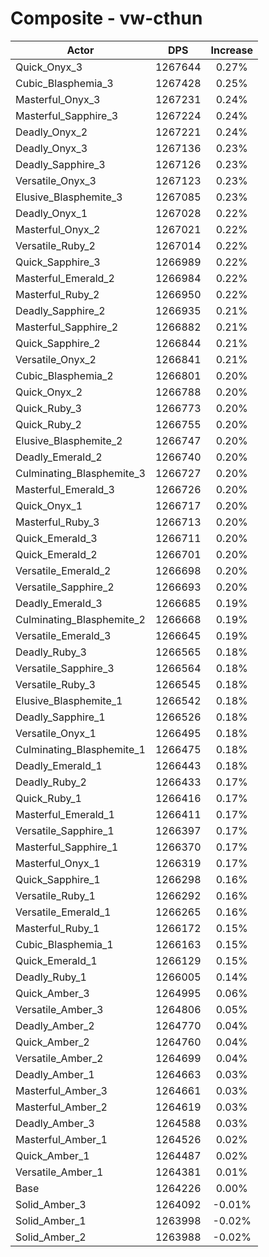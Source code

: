 # Composite - vw-cthun
| Actor | DPS | Increase |
|---|:---:|:---:|
|Quick_Onyx_3|1267644|0.27%|
|Cubic_Blasphemia_3|1267428|0.25%|
|Masterful_Onyx_3|1267231|0.24%|
|Masterful_Sapphire_3|1267224|0.24%|
|Deadly_Onyx_2|1267221|0.24%|
|Deadly_Onyx_3|1267136|0.23%|
|Deadly_Sapphire_3|1267126|0.23%|
|Versatile_Onyx_3|1267123|0.23%|
|Elusive_Blasphemite_3|1267085|0.23%|
|Deadly_Onyx_1|1267028|0.22%|
|Masterful_Onyx_2|1267021|0.22%|
|Versatile_Ruby_2|1267014|0.22%|
|Quick_Sapphire_3|1266989|0.22%|
|Masterful_Emerald_2|1266984|0.22%|
|Masterful_Ruby_2|1266950|0.22%|
|Deadly_Sapphire_2|1266935|0.21%|
|Masterful_Sapphire_2|1266882|0.21%|
|Quick_Sapphire_2|1266844|0.21%|
|Versatile_Onyx_2|1266841|0.21%|
|Cubic_Blasphemia_2|1266801|0.20%|
|Quick_Onyx_2|1266788|0.20%|
|Quick_Ruby_3|1266773|0.20%|
|Quick_Ruby_2|1266755|0.20%|
|Elusive_Blasphemite_2|1266747|0.20%|
|Deadly_Emerald_2|1266740|0.20%|
|Culminating_Blasphemite_3|1266727|0.20%|
|Masterful_Emerald_3|1266726|0.20%|
|Quick_Onyx_1|1266717|0.20%|
|Masterful_Ruby_3|1266713|0.20%|
|Quick_Emerald_3|1266711|0.20%|
|Quick_Emerald_2|1266701|0.20%|
|Versatile_Emerald_2|1266698|0.20%|
|Versatile_Sapphire_2|1266693|0.20%|
|Deadly_Emerald_3|1266685|0.19%|
|Culminating_Blasphemite_2|1266668|0.19%|
|Versatile_Emerald_3|1266645|0.19%|
|Deadly_Ruby_3|1266565|0.18%|
|Versatile_Sapphire_3|1266564|0.18%|
|Versatile_Ruby_3|1266545|0.18%|
|Elusive_Blasphemite_1|1266542|0.18%|
|Deadly_Sapphire_1|1266526|0.18%|
|Versatile_Onyx_1|1266495|0.18%|
|Culminating_Blasphemite_1|1266475|0.18%|
|Deadly_Emerald_1|1266443|0.18%|
|Deadly_Ruby_2|1266433|0.17%|
|Quick_Ruby_1|1266416|0.17%|
|Masterful_Emerald_1|1266411|0.17%|
|Versatile_Sapphire_1|1266397|0.17%|
|Masterful_Sapphire_1|1266370|0.17%|
|Masterful_Onyx_1|1266319|0.17%|
|Quick_Sapphire_1|1266298|0.16%|
|Versatile_Ruby_1|1266292|0.16%|
|Versatile_Emerald_1|1266265|0.16%|
|Masterful_Ruby_1|1266172|0.15%|
|Cubic_Blasphemia_1|1266163|0.15%|
|Quick_Emerald_1|1266129|0.15%|
|Deadly_Ruby_1|1266005|0.14%|
|Quick_Amber_3|1264995|0.06%|
|Versatile_Amber_3|1264806|0.05%|
|Deadly_Amber_2|1264770|0.04%|
|Quick_Amber_2|1264760|0.04%|
|Versatile_Amber_2|1264699|0.04%|
|Deadly_Amber_1|1264663|0.03%|
|Masterful_Amber_3|1264661|0.03%|
|Masterful_Amber_2|1264619|0.03%|
|Deadly_Amber_3|1264588|0.03%|
|Masterful_Amber_1|1264526|0.02%|
|Quick_Amber_1|1264487|0.02%|
|Versatile_Amber_1|1264381|0.01%|
|Base|1264226|0.00%|
|Solid_Amber_3|1264092|-0.01%|
|Solid_Amber_1|1263998|-0.02%|
|Solid_Amber_2|1263988|-0.02%|
